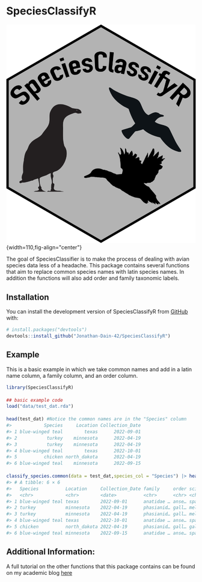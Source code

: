 
<!-- README.md is generated from README.Rmd. Please edit that file -->

# SpeciesClassifyR

<!-- badges: start -->
<!-- badges: end -->

![](Development_Speccies_Class/Untitled-1.png){width=110,fig-align="center"}

The goal of SpeciesClassifier is to make the process of dealing with
avian species data less of a headache. This package contains several
functions that aim to replace common species names with latin species
names. In addition the functions will also add order and family
taxonomic labels.

## Installation

You can install the development version of SpeciesClassifyR from
[GitHub](https://github.com/) with:

``` r
# install.packages("devtools")
devtools::install_github("Jonathan-Dain-42/SpeciesClassifyR")
```

## Example

This is a basic example in which we take common names and add in a latin
name column, a family column, and an order column.

``` r
library(SpeciesClassifyR)

## basic example code
load("data/test_dat.rda")

head(test_dat) #Notice the common names are in the "Species" column
#>            Species     Location Collection_Date
#> 1 blue-winged teal        texas      2022-09-01
#> 2           turkey    minnesota      2022-04-19
#> 3           turkey    minnesota      2022-04-19
#> 4 blue-winged teal        texas      2022-10-01
#> 5          chicken north_dakota      2022-04-19
#> 6 blue-winged teal    minnesota      2022-09-15

classify_species.common(data = test_dat,species_col = "Species") |> head()
#> # A tibble: 6 × 6
#>   Species          Location     Collection_Date family     order scientific.name
#>   <chr>            <chr>        <date>          <chr>      <chr> <chr>          
#> 1 blue-winged teal texas        2022-09-01      anatidae … anse… spatula discors
#> 2 turkey           minnesota    2022-04-19      phasianid… gall… meleagris gall…
#> 3 turkey           minnesota    2022-04-19      phasianid… gall… meleagris gall…
#> 4 blue-winged teal texas        2022-10-01      anatidae … anse… spatula discors
#> 5 chicken          north_dakota 2022-04-19      phasianid… gall… gallus gallus  
#> 6 blue-winged teal minnesota    2022-09-15      anatidae … anse… spatula discors
```

## Additional Information:

A full tutorial on the other functions that this package contains can be
found on my academic blog [here]()
